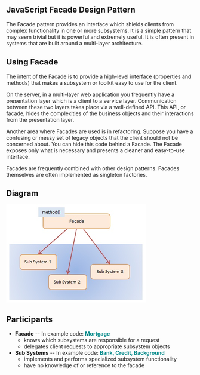 ## JavaScript Facade Design Pattern


The Facade pattern provides an interface which shields clients from complex functionality in one or more subsystems. It is a simple pattern that may seem trivial but it is powerful and extremely useful. It is often present in systems that are built around a multi-layer architecture.

## Using Facade

The intent of the Facade is to provide a high-level interface (properties and methods) that makes a subsystem or toolkit easy to use for the client.

On the server, in a multi-layer web application you frequently have a presentation layer which is a client to a service layer. Communication between these two layers takes place via a well-defined API. This API, or facade, hides the complexities of the business objects and their interactions from the presentation layer.

Another area where Facades are used is in refactoring. Suppose you have a confusing or messy set of legacy objects that the client should not be concerned about. You can hide this code behind a Facade. The Facade exposes only what is necessary and presents a cleaner and easy-to-use interface.

Facades are frequently combined with other design patterns. Facades themselves are often implemented as singleton factories.

## Diagram 

<img src="https://github.com/thuankok/design-pattern/blob/main/assets/Facade.jpg" alt="logo">

## Participants

<ul>
    <li>
      <b>Facade</b> -- In example code: <b style="color:#088;">Mortgage</b>
      <ul>
        <li>knows which subsystems are responsible for a request</li>
        <li>delegates client requests to appropriate subsystem objects</li>
      </ul>
    </li>
    <li>
      <b>Sub Systems</b> -- In example code: <b style="color:#088;">Bank, Credit, Background</b>
      <ul>
        <li>implements and performs specialized subsystem functionality</li>
        <li>have no knowledge of or reference to the facade</li>
      </ul>
    </li>
  </ul>

